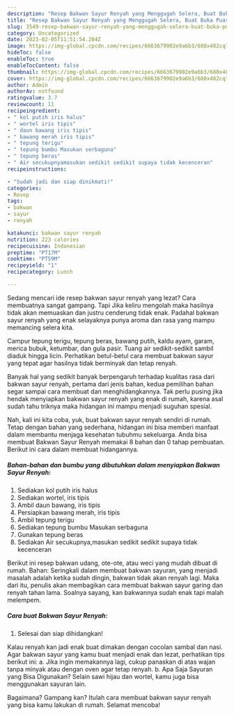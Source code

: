 ```yaml
---
description: "Resep Bakwan Sayur Renyah yang Menggugah Selera, Buat Buka Puasa Enak Banget"
title: "Resep Bakwan Sayur Renyah yang Menggugah Selera, Buat Buka Puasa Enak Banget"
slug: 3549-resep-bakwan-sayur-renyah-yang-menggugah-selera-buat-buka-puasa-enak-banget
category: Uncategorized
date: 2023-02-05T11:51:54.204Z
image: https://img-global.cpcdn.com/recipes/6663679902e9a6b3/680x482cq70/bakwan-sayur-renyah-foto-resep-utama.jpg
hideToc: false
enableToc: true
enableTocContent: false
thumbnail: https://img-global.cpcdn.com/recipes/6663679902e9a6b3/680x482cq70/bakwan-sayur-renyah-foto-resep-utama.jpg
cover: https://img-global.cpcdn.com/recipes/6663679902e9a6b3/680x482cq70/bakwan-sayur-renyah-foto-resep-utama.jpg
author: Admin
authorAv: notfound
ratingvalue: 3.7
reviewcount: 11
recipeingredient:
- " kol putih iris halus"
- " wortel iris tipis"
- " daun bawang iris tipis"
- " bawang merah iris tipis"
- " tepung terigu"
- " tepung bumbu Masukan serbaguna"
- " tepung beras"
- " Air secukupnyamasukan sedikit sedikit supaya tidak kecenceran"
recipeinstructions:

- "Sudah jadi dan siap dinikmati!"
categories:
- Resep
tags:
- bakwan
- sayur
- renyah

katakunci: bakwan sayur renyah 
nutrition: 223 calories
recipecuisine: Indonesian
preptime: "PT17M"
cooktime: "PT59M"
recipeyield: "1"
recipecategory: Lunch

---
```



Sedang mencari ide resep bakwan sayur renyah yang lezat? Cara membuatnya sangat gampang. Tapi Jika keliru mengolah maka hasilnya tidak akan memuaskan dan justru cenderung tidak enak. Padahal bakwan sayur renyah yang enak selayaknya punya aroma dan rasa yang mampu memancing selera kita.


Campur tepung terigu, tepung beras, bawang putih, kaldu ayam, garam, merica bubuk, ketumbar, dan gula pasir. Tuang air sedikit-sedikit sambil diaduk hingga licin. Perhatikan betul-betul cara membuat bakwan sayur yang tepat agar hasilnya tidak berminyak dan tetap renyah.

Banyak hal yang sedikit banyak berpengaruh terhadap kualitas rasa dari bakwan sayur renyah, pertama dari jenis bahan, kedua pemilihan bahan segar sampai cara membuat dan menghidangkannya. Tak perlu pusing jika hendak menyiapkan bakwan sayur renyah yang enak di rumah, karena asal sudah tahu triknya maka hidangan ini mampu menjadi suguhan spesial.


Nah, kali ini kita coba, yuk, buat bakwan sayur renyah sendiri di rumah. Tetap dengan bahan yang sederhana, hidangan ini bisa memberi manfaat dalam membantu menjaga kesehatan tubuhmu sekeluarga. Anda bisa membuat Bakwan Sayur Renyah memakai 8 bahan dan 0 tahap pembuatan. Berikut ini cara dalam membuat hidangannya.

<!--inarticleads1-->

##### Bahan-bahan dan bumbu yang dibutuhkan dalam menyiapkan Bakwan Sayur Renyah:

1. Sediakan  kol putih iris halus
1. Sediakan  wortel, iris tipis
1. Ambil  daun bawang, iris tipis
1. Persiapkan  bawang merah, iris tipis
1. Ambil  tepung terigu
1. Sediakan  tepung bumbu Masukan serbaguna
1. Gunakan  tepung beras
1. Sediakan  Air secukupnya,masukan sedikit sedikit supaya tidak kecenceran


Berikut ini resep bakwan udang, ote-ote, atau weci yang mudah dibuat di rumah. Bahan: Seringkali dalam membuat bakwan sayuran, yang menjadi masalah adalah ketika sudah dingin, bakwan tidak akan renyah lagi. Maka dari itu, penulis akan membagikan cara membuat bakwan sayur garing dan renyah tahan lama. Soalnya sayang, kan bakwannya sudah enak tapi malah melempem. 

<!--inarticleads2-->

##### Cara buat Bakwan Sayur Renyah:


1. Selesai dan siap dihidangkan!

Kalau renyah kan jadi enak buat dimakan dengan cocolan sambal dan nasi. Agar bakwan sayur yang kamu buat menjadi enak dan lezat, perhatikan tips berikut ini: a. Jika ingin memakannya lagi, cukup panaskan di atas wajan tanpa minyak atau dengan oven agar tetap renyah. b. Apa Saja Sayuran yang Bisa Digunakan? Selain sawi hijau dan wortel, kamu juga bisa menggunakan sayuran lain. 

Bagaimana? Gampang kan? Itulah cara membuat bakwan sayur renyah yang bisa kamu lakukan di rumah. Selamat mencoba!
